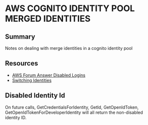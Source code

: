 # AWS COGNITO IDENTITY POOL MERGED IDENTITIES

## Summary

Notes on dealing with merge identities in a cognito identity pool

## Resources

- [AWS Forum Answer Disabled Logins](https://forums.aws.amazon.com/thread.jspa?threadID=238042)
- [Switching Identities](https://docs.aws.amazon.com/cognito/latest/developerguide/switching-identities.html)

## Disabled Identity Id

On future calls, GetCredentialsForIdentity, GetId, GetOpenIdToken, GetOpenIdTokenForDeveloperIdentity will all return the non-disabled identity ID.
